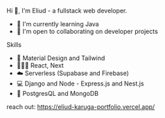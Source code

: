 Hi 👋, I'm Eliud - a fullstack web developer.  



- 🧠 I'm currently learning Java
- 🤝 I'm open to collaborating on developer projects



Skills
- 🎨 Material Design and Tailwind
- 👩🏽‍💻 React, Next
- ☁️ Serverless (Supabase and Firebase)
- 💻 Django and Node - Express.js and Nest.js      
- 🐘 PostgresQL and MongoDB

reach out: https://eliud-karuga-portfolio.vercel.app/

